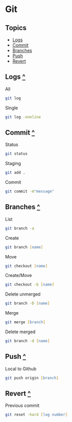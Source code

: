 # Git

## Topics

- [Logs](#logs "Logs")
- [Commit](#commit "Commit")
- [Branches](#branches "Branches")
- [Push](#push "Push")
- [Revert](#revert "Revert")

## Logs [^](#topics "Topics")

All

```zsh
git log
```

Single

```zsh
git log -oneline
```

## Commit [^](#topics "Topics")

Status

```zsh
git status
```

Staging

```zsh
git add .
```

Commit

```zsh
git commit -m"message"
```

## Branches [^](#topics "Topics")

List

```zsh
git branch -a
```

Create

```zsh
git branch [name]
```

Move

```zsh
git checkout [name]
```

Create/Move

```zsh
git checkout -b [name]
```

Delete unmerged

```zsh
git branch -D [name]
```

Merge

```zsh
git merge [branch]
```

Delete merged

```zsh
git branch -d [name]
```

## Push [^](#topics "Topics")

Local to Github

```zsh
git push origin [branch]
```

## Revert [^](#topics "Topics")

Previous commit

```zsh
git reset -hard [log number]
```

